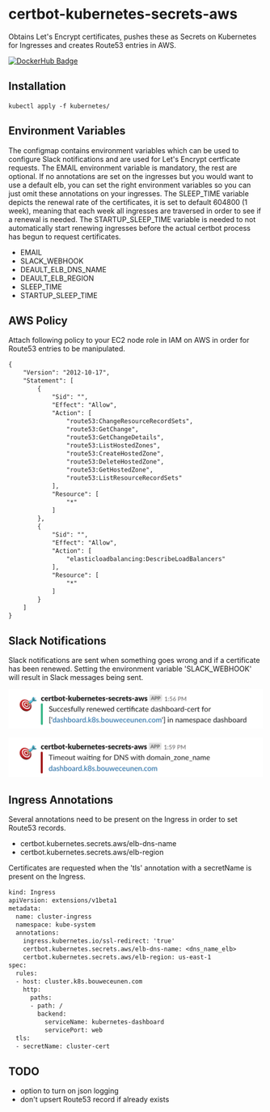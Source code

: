 # certbot-kubernetes-secrets-aws
Obtains Let's Encrypt certificates, pushes these as Secrets on Kubernetes for Ingresses and creates Route53 entries in AWS.

[![DockerHub Badge](https://dockeri.co/image/bouwe/certbot-kubernetes-secrets-aws)](https://hub.docker.com/r/bouwe/certbot-kubernetes-secrets-aws)

## Installation
```
kubectl apply -f kubernetes/
```

## Environment Variables
The configmap contains environment variables which can be used to configure Slack notifications and are used for Let's Encrypt certficate requests. The EMAIL environment variable is mandatory, the rest are optional. If no annotations are set on the ingresses but you would want to use a default elb, you can set the right environment variables so you can just omit these annotations on your ingresses. The SLEEP_TIME variable depicts the renewal rate of the certificates, it is set to default 604800 (1 week), meaning that each week all ingresses are traversed in order to see if a renewal is needed. The STARTUP_SLEEP_TIME variable is needed to not automatically start renewing ingresses before the actual certbot process has begun to request certificates.

* EMAIL
* SLACK_WEBHOOK
* DEAULT_ELB_DNS_NAME
* DEAULT_ELB_REGION
* SLEEP_TIME
* STARTUP_SLEEP_TIME

## AWS Policy
Attach following policy to your EC2 node role in IAM on AWS in order for Route53 entries to be manipulated.

```
{
    "Version": "2012-10-17",
    "Statement": [
        {
            "Sid": "",
            "Effect": "Allow",
            "Action": [
                "route53:ChangeResourceRecordSets",
                "route53:GetChange",
                "route53:GetChangeDetails",
                "route53:ListHostedZones",
                "route53:CreateHostedZone",
                "route53:DeleteHostedZone",
                "route53:GetHostedZone",
                "route53:ListResourceRecordSets"
            ],
            "Resource": [
                "*"
            ]
        },
        {
            "Sid": "",
            "Effect": "Allow",
            "Action": [
                "elasticloadbalancing:DescribeLoadBalancers"
            ],
            "Resource": [
                "*"
            ]
        }
    ]
}
```

## Slack Notifications
Slack notifications are sent when something goes wrong and if a certificate has been renewed. Setting the environment variable 'SLACK_WEBHOOK' will result in Slack messages being sent.

[![Slack](images/slack_success.png)](images/slack_success.png)

[![Slack](images/slack_failure.png)](images/slack_failure.png)

## Ingress Annotations
Several annotations need to be present on the Ingress in order to set Route53 records. 
* certbot.kubernetes.secrets.aws/elb-dns-name
* certbot.kubernetes.secrets.aws/elb-region

Certificates are requested when the 'tls' annotation with a secretName is present on the Ingress.

```
kind: Ingress
apiVersion: extensions/v1beta1
metadata:
  name: cluster-ingress
  namespace: kube-system
  annotations:
    ingress.kubernetes.io/ssl-redirect: 'true'
    certbot.kubernetes.secrets.aws/elb-dns-name: <dns_name_elb>
    certbot.kubernetes.secrets.aws/elb-region: us-east-1
spec:
  rules:
  - host: cluster.k8s.bouweceunen.com
    http:
      paths:
      - path: /
        backend:
          serviceName: kubernetes-dashboard
          servicePort: web
  tls:
  - secretName: cluster-cert
```

## TODO
* option to turn on json logging
* don't upsert Route53 record if already exists
